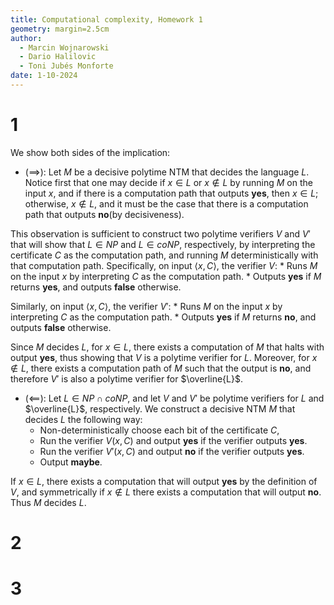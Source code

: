 ```yaml
---
title: Computational complexity, Homework 1
geometry: margin=2.5cm
author:
  - Marcin Wojnarowski
  - Dario Halilovic
  - Toni Jubés Monforte
date: 1-10-2024
---
```


# 1

We show both sides of the implication:

- $(\implies)$: Let $M$ be a decisive polytime NTM that decides the language $L$. Notice
first that one may decide if $x \in L$ or $x \not\in L$ by running $M$ on the input $x$, and if there is a computation path that outputs __yes__, then $x \in L$; otherwise, $x \not\in L$, and it must be the case that there is a computation path that outputs __no__(by decisiveness).

This observation is sufficient to construct two polytime verifiers $V$ and $V'$ that will show that $L \in NP$ and $L \in coNP$, respectively, by interpreting the certificate $C$ as the computation path, and running $M$ deterministically with that computation path. Specifically, on input $\langle x, C \rangle$, the verifier $V$:
    * Runs $M$ on the input $x$ by interpreting $C$ as the computation path.
    * Outputs __yes__ if $M$ returns __yes__, and outputs __false__ otherwise.

Similarly, on input $\langle x, C \rangle$, the verifier $V'$:
    * Runs $M$ on the input $x$ by interpreting $C$ as the computation path.
    * Outputs __yes__ if $M$ returns __no__, and outputs __false__ otherwise.

Since $M$ decides $L$, for $x \in L$, there exists a computation of $M$ that halts with output __yes__, thus showing that $V$ is a polytime verifier for $L$. Moreover, for $x \not\in L$, there exists a computation path of $M$ such that the output is __no__, and therefore $V'$ is also a polytime verifier for $\overline{L}$.

- $(\impliedby)$: Let $L \in NP \cap coNP$, and let $V$ and $V'$ be polytime verifiers for $L$ and $\overline{L}$, respectively. We construct a decisive NTM $M$ that decides $L$ the following way:
    * Non-deterministically choose each bit of the certificate $C$,
    * Run the verifier $V(x, C)$ and output __yes__ if the verifier outputs __yes__.
    * Run the verifier $V'(x, C)$ and output __no__ if the verifier outputs __yes__.
    * Output __maybe__.

If $x \in L$, there exists a computation that will output __yes__ by the definition of $V$, and symmetrically if $x \not\in L$ there exists a computation that will output __no__. Thus $M$ decides $L$.

# 2

# 3
